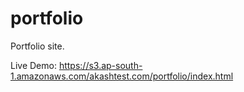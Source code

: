 # portfolio
Portfolio site.

Live Demo: https://s3.ap-south-1.amazonaws.com/akashtest.com/portfolio/index.html
